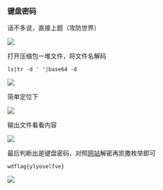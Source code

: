### 键盘密码

话不多说，直接上题（攻防世界）

![](https://pic1.imgdb.cn/item/67ea2caa0ba3d5a1d7e7b24f.png)

打开压缩包一堆文件，将文件名解码

```shell
ls|tr -d ' '|base64 -d
```

![](https://pic1.imgdb.cn/item/67ea2dcd0ba3d5a1d7e7b453.png)

简单定位下

![](https://pic1.imgdb.cn/item/67ea2e540ba3d5a1d7e7b4a2.png)

输出文件看看内容

![](https://pic1.imgdb.cn/item/67ea2ea70ba3d5a1d7e7b4c0.png)

最后判断出是键盘密码，对照[网站](https://lzltool.cn/KeyCode)解密再凯撒枚举即可

```
wdflag{ylyoselfve}
```

![](https://pic1.imgdb.cn/item/67ea2eda0ba3d5a1d7e7b4e6.png)

